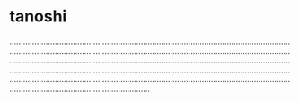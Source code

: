 # tanoshi
..........................................................................................................................................................................................................................................................................................................................................................................................................................................................................................................................................................................................................................................................................................................